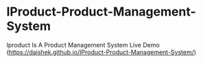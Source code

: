 # IProduct-Product-Management-System
Iproduct Is A Product Management System
Live Demo (https://daishek.github.io/IProduct-Product-Management-System/)

